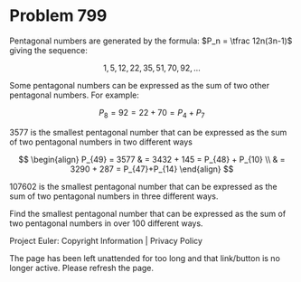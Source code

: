 #   Problem 799

   Pentagonal numbers are generated by the formula: $P_n = \tfrac 12n(3n-1)$
   giving the sequence:

   $$1,5,12,22,35, 51,70,92,\ldots $$

   Some pentagonal numbers can be expressed as the sum of two other
   pentagonal numbers.
   For example:

   $$P_8 = 92 = 22 + 70 = P_4 + P_7$$

   3577 is the smallest pentagonal number that can be expressed as the sum of
   two pentagonal numbers in two different ways

   $$ \begin{align} P_{49} = 3577 & = 3432 + 145 = P_{48} + P_{10} \\ & =
   3290 + 287 = P_{47}+P_{14} \end{align} $$

   107602 is the smallest pentagonal number that can be expressed as the sum
   of two pentagonal numbers in three different ways.

   Find the smallest pentagonal number that can be expressed as the sum of
   two pentagonal numbers in over 100 different ways.

   Project Euler: Copyright Information | Privacy Policy

   The page has been left unattended for too long and that link/button is no
   longer active. Please refresh the page.
